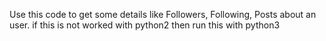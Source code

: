 Use this code to get some details like Followers, Following, Posts about an user.
if this is not worked with python2 then run this with python3
